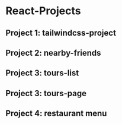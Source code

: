 # React-Projects

## Project 1: tailwindcss-project

## Project 2: nearby-friends
## Project 3: tours-list


## Project 3: tours-page

## Project 4: restaurant menu

